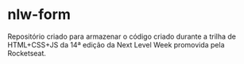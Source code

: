 # nlw-form
Repositório criado para armazenar o código criado durante a trilha de HTML+CSS+JS da 14ª edição da Next Level Week promovida pela Rocketseat.
